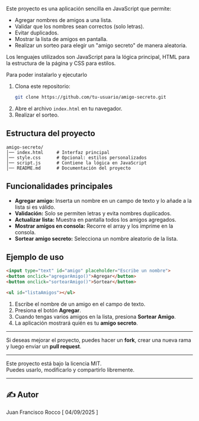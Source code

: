 Este proyecto es una aplicación sencilla en JavaScript que permite:

- Agregar nombres de amigos a una lista.
- Validar que los nombres sean correctos (solo letras).
- Evitar duplicados.
- Mostrar la lista de amigos en pantalla.
- Realizar un sorteo para elegir un "amigo secreto" de manera aleatoria.

Los lenguajes utilizados son JavaScript para la lógica principal, HTML para la estructura de la página y CSS para estilos. 

Para poder instalarlo y ejecutarlo
1. Clona este repositorio:
   ```bash
   git clone https://github.com/tu-usuario/amigo-secreto.git
   ```
2. Abre el archivo `index.html` en tu navegador.
3. Realizar el sorteo.


## Estructura del proyecto
```
amigo-secreto/
│── index.html     # Interfaz principal
│── style.css      # Opcional: estilos personalizados
│── script.js      # Contiene la lógica en JavaScript
│── README.md      # Documentación del proyecto
```

## Funcionalidades principales
- **Agregar amigo:** Inserta un nombre en un campo de texto y lo añade a la lista si es válido.
- **Validación:** Solo se permiten letras y evita nombres duplicados.
- **Actualizar lista:** Muestra en pantalla todos los amigos agregados.
- **Mostrar amigos en consola:** Recorre el array y los imprime en la consola.
- **Sortear amigo secreto:** Selecciona un nombre aleatorio de la lista.

## Ejemplo de uso
```html
<input type="text" id="amigo" placeholder="Escribe un nombre">
<button onclick="agregarAmigo()">Agregar</button>
<button onclick="sortearAmigo()">Sortear</button>

<ul id="listaAmigos"></ul>
```

1. Escribe el nombre de un amigo en el campo de texto.  
2. Presiona el botón **Agregar**.  
3. Cuando tengas varios amigos en la lista, presiona **Sortear Amigo**.  
4. La aplicación mostrará quién es tu **amigo secreto**.  

---

Si deseas mejorar el proyecto, puedes hacer un **fork**, crear una nueva rama y luego enviar un **pull request**.

---

Este proyecto está bajo la licencia MIT.  
Puedes usarlo, modificarlo y compartirlo libremente.  

---
## ✍ Autor
Juan Francisco Rocco   [ 04/09/2025 ]
